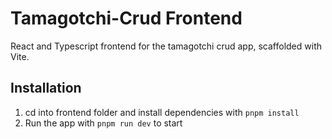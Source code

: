 # Tamagotchi-Crud Frontend

React and Typescript frontend for the tamagotchi crud app, scaffolded with Vite.

## Installation

1. cd into frontend folder and install dependencies with `pnpm install`
2. Run the app with `pnpm run dev` to start 
